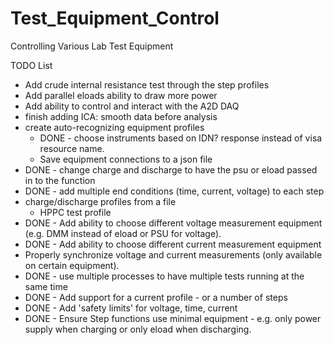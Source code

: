 # Test_Equipment_Control
Controlling Various Lab Test Equipment



TODO List
 - Add crude internal resistance test through the step profiles
 - Add parallel eloads ability to draw more power
 - Add ability to control and interact with the A2D DAQ
 - finish adding ICA: smooth data before analysis
 - create auto-recognizing equipment profiles
      - DONE - choose instruments based on IDN? response instead of visa resource name.
      - Save equipment connections to a json file
 - DONE - change charge and discharge to have the psu or eload passed in to the function
 - DONE - add multiple end conditions (time, current, voltage) to each step
 - charge/discharge profiles from a file
     - HPPC test profile
 - DONE - Add ability to choose different voltage measurement equipment (e.g. DMM instead of eload or PSU for voltage).
 - DONE - Add ability to choose different current measurement equipment
 - Properly synchronize voltage and current measurements (only available on certain equipment).
 - DONE - use multiple processes to have multiple tests running at the same time
 - DONE - Add support for a current profile - or a number of steps
 - DONE - Add 'safety limits' for voltage, time, current
 - DONE - Ensure Step functions use minimal equipment - e.g. only power supply when charging or only eload when discharging.
